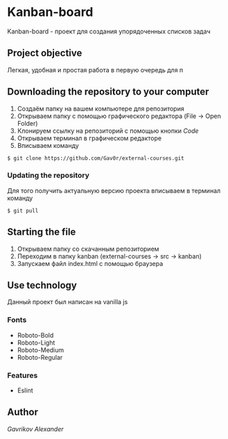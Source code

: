 # Kanban-board

Kanban-board - проект для создания упорядоченных списков задач

## Project objective

Легкая, удобная и простая работа в первую очередь для п

## Downloading the repository to your computer

1. Создаём папку на вашем компьютере для репозитория
2. Открываем папку с помощью графического редактора (File -> Open Folder)
3. Клонируем ссылку на репозиторий с помощью кнопки _Code_
4. Открываем терминал в графическом редакторе
5. Вписываем команду

```
$ git clone https://github.com/Gav0r/external-courses.git
```

### Updating the repository

Для того получить актуальную версию проекта вписываем в терминал команду

```
$ git pull
```

## Starting the file

1. Открываем папку со скачанным репозиторием
2. Переходим в папку kanban (external-courses -> src -> kanban)
3. Запускаем файл index.html с помощью браузера

## Use technology

Данный проект был написан на vanilla js

### Fonts

- Roboto-Bold
- Roboto-Light
- Roboto-Medium
- Roboto-Regular

### Features

- Eslint

## Author

_Gavrikov Alexander_
